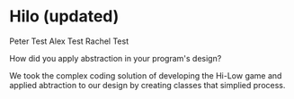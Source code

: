# Hilo (updated)

Peter Test
Alex Test
Rachel Test

How did you apply abstraction in your program's design?

We took the complex coding solution of developing the Hi-Low game and applied abtraction to our design by creating classes that simplied process.
